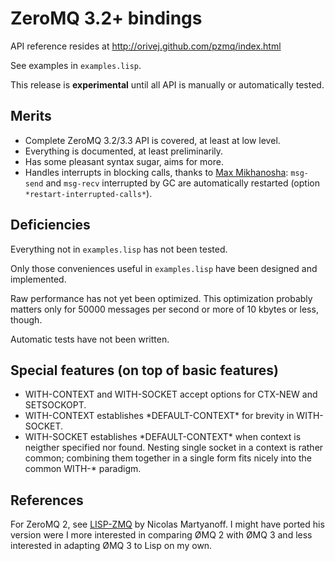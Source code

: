 # ZeroMQ 3.2+ bindings

API reference resides at http://orivej.github.com/pzmq/index.html

See examples in `examples.lisp`.

This release is **experimental** until all API is manually or automatically tested.

## Merits

* Complete ZeroMQ 3.2/3.3 API is covered, at least at low level.
* Everything is documented, at least preliminarily.
* Has some pleasant syntax sugar, aims for more.
* Handles interrupts in blocking calls, thanks to [Max Mikhanosha](https://github.com/7max): `msg-send` and `msg-recv` interrupted by GC are automatically restarted (option `*restart-interrupted-calls*`).

## Deficiencies

Everything not in `examples.lisp` has not been tested.

Only those conveniences useful in `examples.lisp` have been designed and implemented.

Raw performance has not yet been optimized.  This optimization probably matters only for 50000 messages per second or more of 10 kbytes or less, though.

Automatic tests have not been written.

## Special features (on top of basic features)

* WITH-CONTEXT and WITH-SOCKET accept options for CTX-NEW and SETSOCKOPT.
* WITH-CONTEXT establishes \*DEFAULT-CONTEXT\* for brevity in WITH-SOCKET.
* WITH-SOCKET establishes \*DEFAULT-CONTEXT\* when context is neigther specified nor found.  Nesting single socket in a context is rather common; combining them together in a single form fits nicely into the common WITH-* paradigm.

## References

For ZeroMQ 2, see [LISP-ZMQ](http://wandrian.net/lisp-zmq.html) by Nicolas Martyanoff.  I might have ported his version were I more interested in comparing ØMQ 2 with ØMQ 3 and less interested in adapting ØMQ 3 to Lisp on my own.
